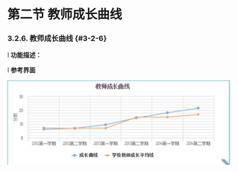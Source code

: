# 第二节 教师成长曲线



### 3.2.6.      教师成长曲线 {#3-2-6}

l  **功能描述：**

l  **参考界面**

![](/assets/image092.jpg)